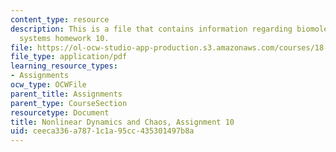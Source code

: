 ```yaml
---
content_type: resource
description: This is a file that contains information regarding biomolecular feedback
  systems homework 10.
file: https://ol-ocw-studio-app-production.s3.amazonaws.com/courses/18-385j-nonlinear-dynamics-and-chaos-fall-2014/ceeca336a7871c1a95cc435301497b8a_MIT18_385JF14_Pset10.pdf
file_type: application/pdf
learning_resource_types:
- Assignments
ocw_type: OCWFile
parent_title: Assignments
parent_type: CourseSection
resourcetype: Document
title: Nonlinear Dynamics and Chaos, Assignment 10
uid: ceeca336-a787-1c1a-95cc-435301497b8a
---
```

